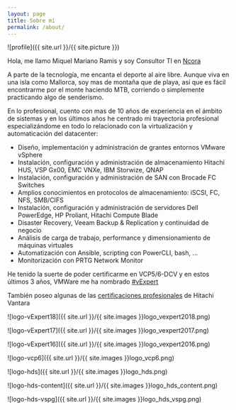 ```yaml
---
layout: page
title: Sobre mí
permalink: /about/
---
```


![profile]({{ site.url }}/{{ site.picture }}) 

Hola, me llamo Miquel Mariano Ramis y soy Consultor TI en [Ncora](https://www.ncora.com/)

A parte de la tecnología, me encanta el deporte al aire libre. Aunque viva en una isla como Mallorca, soy mas de montaña que de playa, así que es fácil encontrarme por el monte haciendo MTB, corriendo o simplemente practicando algo de senderismo.

En lo profesional, cuento con mas de 10 años de experiencia en el ámbito de sistemas y en los últimos años he centrado mi trayectoria profesional especializándome en todo lo relacionado con la virtualización y automaticación del datacenter:

 - Diseño, implementación y administración de grantes entornos VMware vSphere
 - Instalación, configuración y administración de almacenamiento Hitachi HUS, VSP Gx00, EMC VNXe, IBM Storwize, QNAP
 - Instalación, configuración y administración de SAN con Brocade FC Switches
 - Amplios conocimientos en protocolos de almacenamiento: iSCSI, FC, NFS, SMB/CIFS
 - Instalación, configuración y administración de servidores Dell PowerEdge, HP Proliant, Hitachi Compute Blade
 - Disaster Recovery, Veeam Backup & Replication y continuidad de negocio
 - Análisis de carga de trabajo, performance y dimensionamiento de máquinas virtuales
 - Automatización con Ansible, scripting con PowerCLI, bash, ...
 - Monitorización con PRTG Network Monitor

He tenido la suerte de poder certificarme en VCP5/6-DCV y en estos últimos 3 años, VMWare me ha nombrado [#vExpert](https://vexpert.vmware.com/directory/753)

También poseo algunas de las [certificaciones profesionales](https://www.certmetrics.com/hitachi/public/transcript.aspx?transcript=E1MSVW11CBREQNSS) de Hitachi Vantara

![logo-vExpert18]({{ site.url }}/{{ site.images }}logo_vexpert2018.png)

![logo-vExpert17]({{ site.url }}/{{ site.images }}logo_vexpert2017.png) 

![logo-vExpert16]({{ site.url }}/{{ site.images }}logo_vexpert2016.png) 

![logo-vcp6]({{ site.url }}/{{ site.images }}logo_vcp6.png) 

![logo-hds]({{ site.url }}/{{ site.images }}logo_hds.png) 

![logo-hds-content]({{ site.url }}/{{ site.images }}logo_hds_content.png) 

![logo-hds-vspg]({{ site.url }}/{{ site.images }}logo_hds_vspg.png) 

